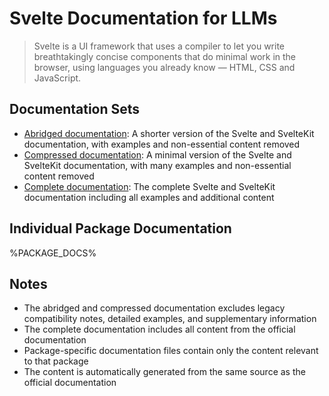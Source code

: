 # Svelte Documentation for LLMs

> Svelte is a UI framework that uses a compiler to let you write breathtakingly concise components that do minimal work in the browser, using languages you already know — HTML, CSS and JavaScript.

## Documentation Sets

- [Abridged documentation](https://svelte.dev/llms-medium.txt): A shorter version of the Svelte and SvelteKit documentation, with examples and non-essential content removed
- [Compressed documentation](https://svelte.dev/llms-small.txt): A minimal version of the Svelte and SvelteKit documentation, with many examples and non-essential content removed
- [Complete documentation](https://svelte.dev/llms-full.txt): The complete Svelte and SvelteKit documentation including all examples and additional content

## Individual Package Documentation

%PACKAGE_DOCS%

## Notes

- The abridged and compressed documentation excludes legacy compatibility notes, detailed examples, and supplementary information
- The complete documentation includes all content from the official documentation
- Package-specific documentation files contain only the content relevant to that package
- The content is automatically generated from the same source as the official documentation
